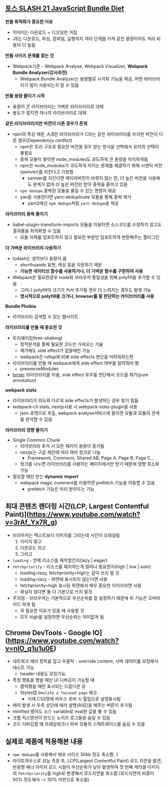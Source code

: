 ## [토스 SLASH 21 JavaScript Bundle Diet](https://www.youtube.com/watch?v=EP7g5R-7zwM&list=PL1DJtS1Hv1PiGXmgruP1_gM2TSvQiOsFL&index=58)

**번들 최적화가 중요한 이유**
- 이미지는 다운로드 + 디코딩만 거침
- JS는 다운로드, 파싱, 컴파일, 실행까지 여러 단계를 거쳐 같은 용량이어도 처리 비용이 더 높음

**번들 사이즈 문제를 찾는 것**
- Webpack기준 - Webpack Analyse, Webpack Visualizer, **Webpack Bundle Analyzer(강사추천)**
    - Webpack Bundle Analyzer는 용량별로 시각화 기능을 제공, 어떤 라이브러리가 많이 사용되는지 알 수 있음

**번들 용량 줄이기 시작**
- 용량이 큰 라이브러리는 가벼운 라이브러리로 대체
- 용도가 곂치면 하나의 라이브러리로 대체

**같은 라이브러리지만 버전이 다른 경우가 존재**
- npm의 특성 때문, A,B란 라이브러리가 C라는 같은 라이브러리를 쓰지만 버전이 다른 경우(Dependency conflict)
    - npm은 트리 구조로 필요한 버전을 모두 받는 방식을 선택해서 유저의 선택이 불필요
    - 중복 모듈이 쌓이면 node_modules도 과도하게 큰 용량을 차지하게됨
    - npm은 node_modules가 과도하게 커지는 문제를 해결하기 위해 시멘틱 버전(semver)를 지킨다고 가정함.
        - samver를 지킨다면 메이저버전이 바뀌지 않는 한, 더 높은 버전을 사용해도 문제가 없어 더 높은 버전만 받아 중복을 줄이고 있음
    - `npm dedupe` 중복된 모듈을 줄일 수 있는 명령어 제공
    - yan을 사용한다면 yarn-deduplicate 모듈을 통해 중복 제거
        - yarn2에선 `npm dedupe`처럼 `yarn dedupe`을 제공

**라이브러리 중복 줄이기**
- babel-plugin-transform-imports 모듈을 이용하면 소스코드를 수정하지 않고도 결과물을 최적화할 수 있음
    - 모듈 자체를 임포트하지 않고 필요한 부분만 임포트하게 변환해주는 플러그인

**더 가벼운 라이브러리 사용하기**
- lodash는 생각보다 용량이 큼
    - shorthuands 표현, 캐싱 등을 지원하기 때문
    - **가능한 네이티브 함수를 사용하거나, 더 가벼운 함수를 구현하여 사용**
- Webpack은 필요한경우 node와 브라우저 통일성을 위해 polyfill을 추가할 수 있음
    - 그러나 polyfill의 크기가 커서 추가될 경우 더 느려지는 경우도 발생 가능
    - **명시적으로 polyfill을 끄거나, browser를 잘 판단하는 라이브러리를 사용**

**Bundle Phobia**
- 라이브러리 검색할 수 있는 웹사이트

**라이브러리를 만들 때 중요한 것**
- 트리쉐이킹(tree-shaking)
    - 정적분석을 통해 필요한 코드만 가져오는 기술
    - 제거해도 side effect가 없을때만 가능
    - webpack은 rollup에 비해 side effects 판단을 어려워하는편
- 라이브러리를 만들 때 webpack에게 side effect 여부를 알려줘야 함
    - presesrveModules
- [terser](https://terser.org/) 라이브러리를 이용, side effect 유무를 판단해서 코드를 제거(pure annotation)

**webpack stats**
- 라이브러리가 의도와 다르게 side effects가 발생하는 경우 찾기 힘듦
- webpack-cli stats, nextjs사용 시 webpack-stats-plugin을 사용
    - json 포맷으로 추출, webpack analyse서비스에 올리면 모듈과 모듈의 관계를 분석할 수 있음

**라이브러리 영향 줄이기**
- Single Common Chunk
    - 라이브러리 추가 시 모든 페이지 용량이 증가됨
    - nextjs는 구글 제안에 따라 여러 청크로 나눔
        - Framework, Commons, Shared AB, Page A, Page B, Page C…
    - 청크를 나누면 라이브러리를 사용하는 페이지에서만 받기 때문에 영향 최소화 가능
- 필요할 때만 받는 **dynamic import**
    - webpack magic comment를 이용하면 prefetch 기능을 이용할 수 있음
        - prefetch 기능은 미리 받아두는 기능

## 최대 콘텐츠 렌더링 시간(LCP, Largest Contentful Paint)](https://www.youtube.com/watch?v=3rAf_Yx7R_g)
- 브라우저는 텍스트보다 이미지를 그리는데 시간이 오래걸림
    1. 이미지 찾고
    2. 다운로드 하고
    3. 그리고
- `loading` - 언제 리소스를 패치할건지(lazy | eager)
- `fetchpriority` - 리소스를 패치하는게 얼마나 중요한지(high | low | auto)
    - loading=lazy, fetchpriority=high는 같이 쓰지 말 것
    - loading=lazy - 화면에 표시되지 않는다면 사용
    - fetchpriority=high 표시된 화면에서 매우 중요한 이미지라면 사용
    - 확실치 않다면 둘 다 기본으로 쓰지 말것
- 주의점 - 브라우저는 기본적으로 우선순위를 잘 설정하기 때문에 위 기능은 오버라이드 하게 됨
    - 꼭 필요한 이유가 있을 때 사용할 것
    - 모두 high를 설정하면 우선순위는 의미없게 됨

## Chrome DevTools - Google IO](https://www.youtube.com/watch?v=nIO_q1u1u0E)
- 네트워크 에러 항목을 잡고 우클릭 - override content, 서버 데이터를 모킹해서 테스트 가능
    - header 내용도 모킹가능
- 특정 행동을 했을 때만 UI 디버깅이 가능할 때
    - 클릭했을 때만 표시되는 드랍다운 등
    - Styles탭 `Emulate a focused page` 체크
		- 이제 CSS명에 마우스 호버 시 툴팁으로 설명표시됨
- 에러 발생 시 우측 상단에 에러 설명(AI로)을 해주는 버튼이 추가됨
- minified 됐어도 소스 variable로 eval한 값을 볼 수 있음
- 크롬 익스텐션이 만드는 노이즈 로그들을 숨길 수 있음
- 코드 디버깅할 때 프레임워크나 외부 모듈의 스택트레이스를 숨길 수 있음


## 실제로 제품에 적용해본 내용

- `npm dedupe`를 사용해서 배포 사이즈 50kb 정도 축소함.ㅓ
- 라이트하우스로 성능 측정 후, LCP(Largest Contentful Paint) 로드 지연을 발견, 반응형 배너 이미지 로드 시점이 우선순위가 낮아 발생하여 첫 번째 캐러셀 이미지의 `fetchpriority`를 high로 변경해서 로드지연을 축소함.(로드지연의 비중이 50% 정도에서 -> 30% 미만으로 축소됨)
